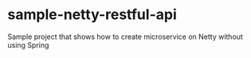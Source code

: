 # sample-netty-restful-api
Sample project that shows how to create microservice on Netty without using Spring
